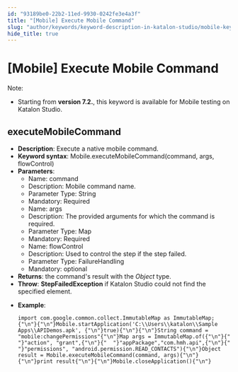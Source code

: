 ```yaml
---
id: "93189be0-22b2-11ed-9930-0242fe3e4a3f"
title: "[Mobile] Execute Mobile Command"
slug: "author/keywords/keyword-description-in-katalon-studio/mobile-keywords/mobile-execute-mobile-command"
hide_title: true
---
```


# <a id="id_0" class="anchor_top_offset"/><a id="ariaid-title1" class="anchor_top_offset"/>[Mobile] Execute Mobile Command 

              
<div xmlns="http://www.w3.org/1999/xhtml" className="note note note_note" id="id_0__id"><span className="note__title">Note:</span> 
  <ul className="ul"><li className="li"><p className="p">Starting from <strong className="ph b">version 7.2.</strong>, this keyword is
        available for Mobile testing on Katalon Studio.</p></li></ul>
</div>
      

## <a id="id_0__id_1" class="anchor_top_offset"/>executeMobileCommand

              
<ul xmlns="http://www.w3.org/1999/xhtml" className="ul"><li className="li">     <strong className="ph b">Description</strong>: Execute a native mobile     command.</li><li className="li">     <strong className="ph b">Keyword syntax</strong>:     Mobile.executeMobileCommand(command, args, flowControl)</li><li className="li">     <strong className="ph b">Parameters</strong>:      <ul className="ul"><li className="li">Name: command</li><li className="li">Description: Mobile command name.</li><li className="li">Parameter Type: String</li><li className="li">Mandatory: Required</li><li className="li">Name: args</li><li className="li">Description: The provided arguments for which the command is         required.</li><li className="li">Parameter Type: Map</li><li className="li">Mandatory: Required</li><li className="li">Name: flowControl</li><li className="li">Description: Used to control the step if the step failed.</li><li className="li">Parameter Type: FailureHandling</li><li className="li">Mandatory: optional</li></ul>   </li><li className="li">     <strong className="ph b">Returns</strong>: the command's result with the     <em className="ph i">Object</em> type.</li><li className="li">     <strong className="ph b">Throw</strong>: <strong className="ph b">StepFailedException</strong> if     Katalon Studio could not find the specified element.</li><li className="li">     <p className="p">       <strong className="ph b">Example</strong>:</p>     <pre className="pre codeblock"><code>import com.google.common.collect.ImmutableMap as ImmutableMap;{"\n"}{"\n"}Mobile.startApplication('C:\\Users\\katalon\\Sample Apps\\APIDemos.apk', {"\n"}true){"\n"}{"\n"}String command = "mobile:changePermissions"{"\n"}Map args = ImmutableMap.of({"\n"}{"  "}"action", "grant",{"\n"}{"  "}"appPackage","com.hmh.api",{"\n"}{"  "}"permissions", "android.permission.READ_CONTACTS"){"\n"}Object result = Mobile.executeMobileCommand(command, args){"\n"}{"\n"}print result{"\n"}{"\n"}Mobile.closeApplication(){"\n"}</code></pre>   </li></ul> 
      
